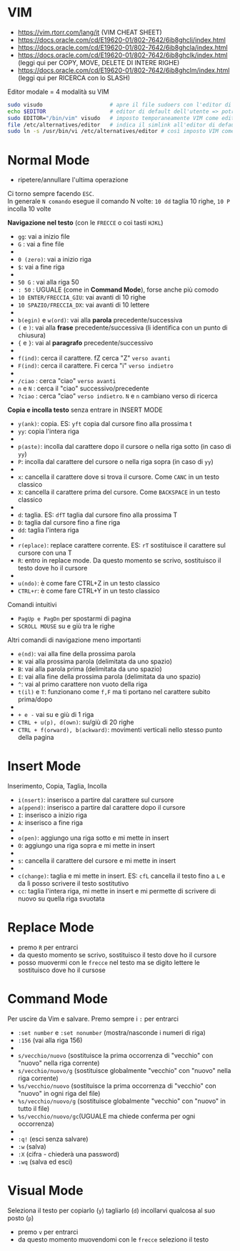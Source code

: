 # VIM

* https://vim.rtorr.com/lang/it (VIM CHEAT SHEET)
* https://docs.oracle.com/cd/E19620-01/802-7642/6ib8ghcli/index.html
* https://docs.oracle.com/cd/E19620-01/802-7642/6ib8ghcla/index.html
* https://docs.oracle.com/cd/E19620-01/802-7642/6ib8ghclk/index.html (leggi qui per COPY, MOVE, DELETE DI INTERE RIGHE)
* https://docs.oracle.com/cd/E19620-01/802-7642/6ib8ghclm/index.html (leggi qui per RICERCA con lo SLASH)

Editor modale = 4 modalità su VIM

```bash
sudo visudo                     # apre il file sudoers con l'editor di default: magari non è VIM
echo $EDITOR                    # editor di default dell'utente => potrebbe essere vuota
sudo EDITOR="/bin/vim" visudo   # imposto temporaneamente VIM come editor di default
file /etc/alternatives/editor   # indica il simlink all'editor di default (di solito nano)
sudo ln -s /usr/bin/vi /etc/alternatives/editor # così imposto VIM come editor di default
```



# Normal Mode
- ripetere/annullare l'ultima operazione
 
Ci torno sempre facendo `ESC`.  
In generale `N comando` esegue il comando N volte: `10 dd` taglia 10 righe, `10 P` incolla 10 volte

**Navigazione nel testo** (con le `FRECCE` o coi tasti `HJKL`)
- `gg`: vai a inizio file
- `G` : vai a fine file
-
- `0 (zero)`: vai a inizio riga
- `$`: vai a fine riga
- 
- `50 G` : vai alla riga 50
- `: 50` : UGUALE (come in **Command Mode**), forse anche più comodo
- `10 ENTER/FRECCIA_GIU`: vai avanti di 10 righe
- `10 SPAZIO/FRECCIA_DX`: vai avanti di 10 lettere
-
- `b(egin)` e `w(ord)`: vai alla **parola** precedente/successiva
- `(` e `)`: vai alla **frase** precedente/successiva (li identifica con un punto di chiusura) 
- `{` e `}`: vai al **paragrafo** precedente/successivo
- 
- `f(ind)`: cerca il carattere. fZ cerca "Z" `verso avanti`
- `F(ind)`: cerca il carattere. Fi cerca "i" `verso indietro`
- 
- `/ciao`   : cerca "ciao" `verso avanti`
- `n` e `N` : cerca il "ciao" successivo/precedente
- `?ciao`   : cerca "ciao" `verso indietro`. `N` e `n` cambiano verso di ricerca

**Copia e incolla testo** senza entrare in INSERT MODE
- `y(ank)`: copia. ES: `yft` copia dal cursore fino alla prossima t
- `yy`: copia l'intera riga
- 
- `p(aste)`: incolla dal carattere dopo il cursore o nella riga sotto (in caso di `yy`)
- `P`: incolla dal carattere del cursore o nella riga sopra (in caso di `yy`)
- 
- `x`: cancella il carattere dove si trova il cursore. Come `CANC` in un testo classico
- `X`: cancella il carattere prima del cursore. Come `BACKSPACE` in un testo classico
- 
- `d`: taglia. ES: `dfT` taglia dal cursore fino alla prossima T
- `D`: taglia dal cursore fino a fine riga
- `dd`: taglia l'intera riga
- 
- `r(eplace)`: replace carattere corrente. ES: `rT` sostituisce il carattere sul cursore con una T
- `R`: entro in replace mode. Da questo momento se scrivo, sostituisco il testo dove ho il cursore
- 
- `u(ndo)`: è come fare CTRL+Z in un testo classico
- `CTRL+r`: è come fare CTRL+Y in un testo classico

Comandi intuitivi
- `PagUp e PagDn` per spostarmi di pagina
- `SCROLL MOUSE` su e giù tra le righe

Altri comandi di navigazione meno importanti
- `e(nd)`: vai alla fine della prossima parola
- `W`: vai alla prossima parola (delimitata da uno spazio)
- `B`: vai alla parola prima (delimitata da uno spazio)
- `E`: vai alla fine della prossima parola (delimitata da uno spazio)
- `^`: vai al primo carattere non vuoto della riga
- `t(il)` e `T`: funzionano come `f,F` ma ti portano nel carattere subito prima/dopo
-
- `+ e -` vai su e giù di 1 riga
- `CTRL + u(p), d(own)`: su/giù di 20 righe
- `CTRL + f(orward), b(ackward)`: movimenti verticali nello stesso punto della pagina



# Insert Mode
Inserimento, Copia, Taglia, Incolla
- `i(nsert)`: inserisco a partire dal carattere sul cursore
- `a(ppend)`: inserisco a partire dal carattere dopo il cursore 
- `I`: inserisco a inizio riga
- `A`: inserisco a fine riga
- 
- `o(pen)`: aggiungo una riga sotto e mi mette in insert
- `O`: aggiungo una riga sopra e mi mette in insert
- 
- `s`: cancella il carattere del cursore e mi mette in insert
- 
- `c(change)`: taglia e mi mette in insert. ES: `cfL` cancella il testo fino a `L` e da lì posso scrivere il testo sostitutivo
- `cc`: taglia l'intera riga, mi mette in insert e mi permette di scrivere di nuovo su quella riga svuotata



# Replace Mode
- premo `R` per entrarci
- da questo momento se scrivo, sostituisco il testo dove ho il cursore
- posso muovermi con le `frecce` nel testo ma se digito lettere le sostituisco dove ho il cursose



# Command Mode
Per uscire da Vim e salvare. Premo sempre i `:` per entrarci
- `:set number` e `:set nonumber` (mostra/nasconde i numeri di riga)
- `:156` (vai alla riga 156)
- 
- `s/vecchio/nuovo`    (sostituisce la prima occorrenza di "vecchio" con "nuovo" nella riga corrente)
- `s/vecchio/nuovo/g`  (sostituisce globalmente "vecchio" con "nuovo" nella riga corrente)
- `%s/vecchio/nuovo`   (sostituisce la prima occorrenza di "vecchio" con "nuovo" in ogni riga del file)
- `%s/vecchio/nuovo/g` (sostituisce globalmente "vecchio" con "nuovo" in tutto il file)
- `%s/vecchio/nuovo/gc`(UGUALE ma chiede conferma per ogni occorrenza)
- 
- `:q!`  (esci senza salvare)
- `:w`   (salva)
- `:X`   (cifra - chiederà una password)
- `:wq`  (salva ed esci)



# Visual Mode
Seleziona il testo per copiarlo (`y`) tagliarlo (`d`) incollarvi qualcosa al suo posto (`p`)
- premo `v` per entrarci
- da questo momento muovendomi con le `frecce` seleziono il testo
